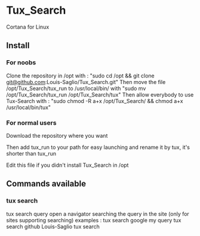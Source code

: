 # Tux_Search
Cortana for Linux

## Install
### For noobs
Clone the repository in /opt with : "sudo cd /opt && git clone git@github.com:Louis-Saglio/Tux_Search.git"
Then move the file /opt/Tux_Search/tux_run to /usr/local/bin/ with "sudo mv /opt/Tux_Search/tux_run /opt/Tux_Search/tux"
Then allow everybody to use Tux-Search with : "sudo chmod -R a+x /opt/Tux_Search/ && chmod a+x /usr/local/bin/tux"

### For normal users
Download the repository where you want

Then add tux_run to your path for easy launching and rename it by tux, it's shorter  than tux_run

Edit this file if you didn't install Tux_Search in /opt

## Commands available
### tux search
tux search <site-name> query
open a navigator searching the query in the site (only for sites supporting searching)
examples :
    tux search google my query
    tux search github Louis-Saglio tux search
